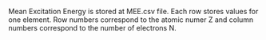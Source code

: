 Mean Excitation Energy is stored at MEE.csv file. Each row stores values for one element. Row numbers correspond to the atomic numer Z and column numbers correspond to the number of electrons N.
